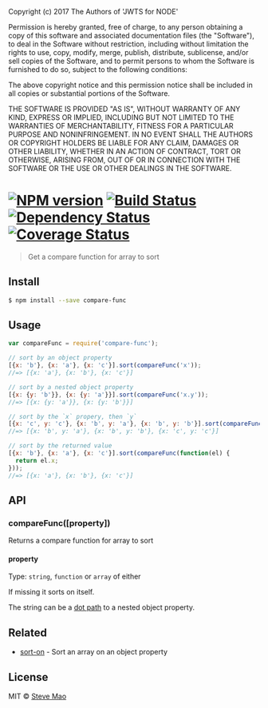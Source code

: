 Copyright (c) 2017 The Authors of 'JWTS for NODE'

Permission is hereby granted, free of charge, to any person obtaining a copy of
this software and associated documentation files (the "Software"), to deal in
the Software without restriction, including without limitation the rights to
use, copy, modify, merge, publish, distribute, sublicense, and/or sell copies of
the Software, and to permit persons to whom the Software is furnished to do so,
subject to the following conditions:

The above copyright notice and this permission notice shall be included in all
copies or substantial portions of the Software.

THE SOFTWARE IS PROVIDED "AS IS", WITHOUT WARRANTY OF ANY KIND, EXPRESS OR
IMPLIED, INCLUDING BUT NOT LIMITED TO THE WARRANTIES OF MERCHANTABILITY, FITNESS
FOR A PARTICULAR PURPOSE AND NONINFRINGEMENT. IN NO EVENT SHALL THE AUTHORS OR
COPYRIGHT HOLDERS BE LIABLE FOR ANY CLAIM, DAMAGES OR OTHER LIABILITY, WHETHER
IN AN ACTION OF CONTRACT, TORT OR OTHERWISE, ARISING FROM, OUT OF OR IN
CONNECTION WITH THE SOFTWARE OR THE USE OR OTHER DEALINGS IN THE SOFTWARE.
#  [![NPM version][npm-image]][npm-url] [![Build Status][travis-image]][travis-url] [![Dependency Status][daviddm-image]][daviddm-url] [![Coverage Status][coveralls-image]][coveralls-url]

> Get a compare function for array to sort


## Install

```sh
$ npm install --save compare-func
```


## Usage

```js
var compareFunc = require('compare-func');

// sort by an object property
[{x: 'b'}, {x: 'a'}, {x: 'c'}].sort(compareFunc('x'));
//=> [{x: 'a'}, {x: 'b'}, {x: 'c'}]

// sort by a nested object property
[{x: {y: 'b'}}, {x: {y: 'a'}}].sort(compareFunc('x.y'));
//=> [{x: {y: 'a'}}, {x: {y: 'b'}}]

// sort by the `x` propery, then `y`
[{x: 'c', y: 'c'}, {x: 'b', y: 'a'}, {x: 'b', y: 'b'}].sort(compareFunc(['x', 'y']));
//=> [{x: 'b', y: 'a'}, {x: 'b', y: 'b'}, {x: 'c', y: 'c'}]

// sort by the returned value
[{x: 'b'}, {x: 'a'}, {x: 'c'}].sort(compareFunc(function(el) {
  return el.x;
}));
//=> [{x: 'a'}, {x: 'b'}, {x: 'c'}]
```


## API

### compareFunc([property])

Returns a compare function for array to sort

#### property

Type: `string`, `function` or `array` of either

If missing it sorts on itself.

The string can be a [dot path](https://github.com/sindresorhus/dot-prop) to a nested object property.


## Related

- [sort-on](https://github.com/sindresorhus/sort-on) - Sort an array on an object property


## License

MIT © [Steve Mao](https://github.com/stevemao)


[npm-image]: https://badge.fury.io/js/compare-func.svg
[npm-url]: https://npmjs.org/package/compare-func
[travis-image]: https://travis-ci.org/stevemao/compare-func.svg?branch=master
[travis-url]: https://travis-ci.org/stevemao/compare-func
[daviddm-image]: https://david-dm.org/stevemao/compare-func.svg?theme=shields.io
[daviddm-url]: https://david-dm.org/stevemao/compare-func
[coveralls-image]: https://coveralls.io/repos/stevemao/compare-func/badge.svg
[coveralls-url]: https://coveralls.io/r/stevemao/compare-func

